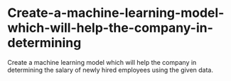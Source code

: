 # Create-a-machine-learning-model-which-will-help-the-company-in-determining
Create a machine learning model which will help the company in determining the salary of newly hired employees using the given data.
